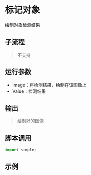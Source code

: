 # 标记对象 
绘制对象检测结果

## 子流程
> 不支持


## 运行参数

* Image：将检测结果，绘制在该图像上
* Value：检测结果



## 输出

> 绘制好的图像    


## 脚本调用

```python
import simple;

```

## 示例